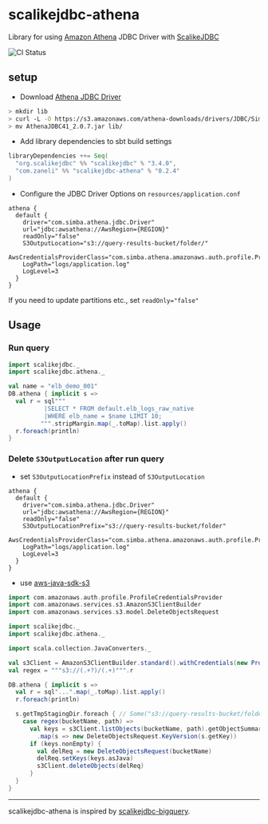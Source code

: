 # scalikejdbc-athena

Library for using [Amazon Athena](https://aws.amazon.com/athena/) JDBC Driver with [ScalikeJDBC](http://scalikejdbc.org/)

![CI Status](https://github.com/zaneli/scalikejdbc-athena/actions/workflows/ci.yml/badge.svg)

## setup

- Download [Athena JDBC Driver](https://docs.aws.amazon.com/athena/latest/ug/connect-with-jdbc.html)
```sh
> mkdir lib
> curl -L -O https://s3.amazonaws.com/athena-downloads/drivers/JDBC/SimbaAthenaJDBC_2.0.7/AthenaJDBC41_2.0.7.jar
> mv AthenaJDBC41_2.0.7.jar lib/
```

- Add library dependencies to sbt build settings
```scala
libraryDependencies ++= Seq(
  "org.scalikejdbc" %% "scalikejdbc" % "3.4.0",
  "com.zaneli" %% "scalikejdbc-athena" % "0.2.4"
)
```

- Configure the JDBC Driver Options on `resources/application.conf`

```
athena {
  default {
    driver="com.simba.athena.jdbc.Driver"
    url="jdbc:awsathena://AwsRegion={REGION}"
    readOnly="false"
    S3OutputLocation="s3://query-results-bucket/folder/"
    AwsCredentialsProviderClass="com.simba.athena.amazonaws.auth.profile.ProfileCredentialsProvider"
    LogPath="logs/application.log"
    LogLevel=3
  }
}
```

If you need to update partitions etc., set `readOnly="false"`

## Usage

### Run query

```scala
import scalikejdbc._
import scalikejdbc.athena._

val name = "elb_demo_001"
DB.athena { implicit s =>
  val r = sql"""
          |SELECT * FROM default.elb_logs_raw_native
          |WHERE elb_name = $name LIMIT 10;
         """.stripMargin.map(_.toMap).list.apply()
  r.foreach(println)
}
```

### Delete `S3OutputLocation` after run query

* set `S3OutputLocationPrefix` instead of `S3OutputLocation`
```
athena {
  default {
    driver="com.simba.athena.jdbc.Driver"
    url="jdbc:awsathena://AwsRegion={REGION}"
    readOnly="false"
    S3OutputLocationPrefix="s3://query-results-bucket/folder"
    AwsCredentialsProviderClass="com.simba.athena.amazonaws.auth.profile.ProfileCredentialsProvider"
    LogPath="logs/application.log"
    LogLevel=3
  }
}
```

* use [aws-java-sdk-s3](https://docs.aws.amazon.com/AmazonS3/latest/dev/DeletingMultipleObjectsUsingJava.html)

```scala
import com.amazonaws.auth.profile.ProfileCredentialsProvider
import com.amazonaws.services.s3.AmazonS3ClientBuilder
import com.amazonaws.services.s3.model.DeleteObjectsRequest

import scalikejdbc._
import scalikejdbc.athena._

import scala.collection.JavaConverters._

val s3Client = AmazonS3ClientBuilder.standard().withCredentials(new ProfileCredentialsProvider()).build()
val regex = """s3://(.+?)/(.+)""".r

DB.athena { implicit s =>
  val r = sql"...".map(_.toMap).list.apply()
  r.foreach(println)

  s.getTmpStagingDir.foreach { // Some("s3://query-results-bucket/folder/${java.util.UUID.randomUUID}")
    case regex(bucketName, path) =>
      val keys = s3Client.listObjects(bucketName, path).getObjectSummaries.asScala
        .map(s => new DeleteObjectsRequest.KeyVersion(s.getKey))
      if (keys.nonEmpty) {
        val delReq = new DeleteObjectsRequest(bucketName)
        delReq.setKeys(keys.asJava)
        s3Client.deleteObjects(delReq)
      }
  }
}
```

---

scalikejdbc-athena is inspired by [scalikejdbc-bigquery](https://github.com/ocadaruma/scalikejdbc-bigquery).
